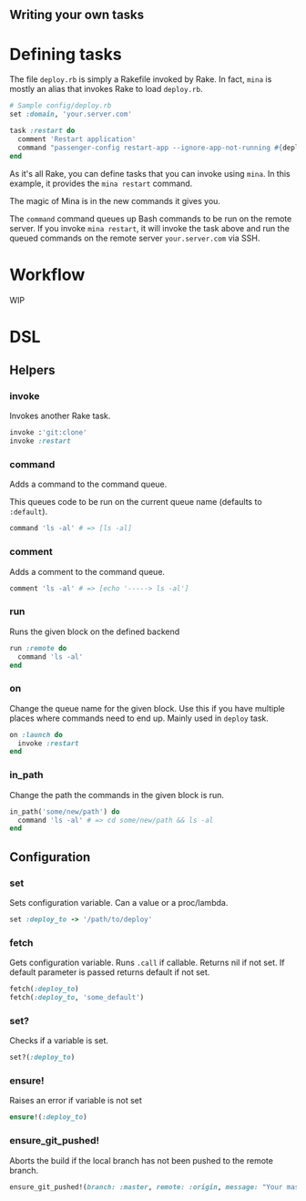 Writing your own tasks
--------------------

# Defining tasks

The file `deploy.rb` is simply a Rakefile invoked by Rake. In fact, `mina` is
mostly an alias that invokes Rake to load `deploy.rb`.

``` ruby
# Sample config/deploy.rb
set :domain, 'your.server.com'

task :restart do
  comment 'Restart application'
  command "passenger-config restart-app --ignore-app-not-running #{deploy_to}"
end
```

As it's all Rake, you can define tasks that you can invoke using `mina`. In this
example, it provides the `mina restart` command.

The magic of Mina is in the new commands it gives you.

The `command` command queues up Bash commands to be run on the remote server.
If you invoke `mina restart`, it will invoke the task above and run the queued
commands on the remote server `your.server.com` via SSH.

# Workflow

WIP

# DSL

## Helpers

### invoke
Invokes another Rake task.

``` ruby
invoke :'git:clone'
invoke :restart
```

### command
Adds a command to the command queue.

This queues code to be run on the current queue name (defaults to `:default`).

``` ruby
command 'ls -al' # => [ls -al]
```

### comment
Adds a comment to the command queue.

``` ruby
comment 'ls -al' # => [echo '-----> ls -al']
```

### run
Runs the given block on the defined backend

``` ruby
run :remote do
  command 'ls -al'
end
```

### on
Change the queue name for the given block. Use this if you have multiple places where commands need to end up. Mainly used in `deploy` task.

``` ruby
on :launch do
  invoke :restart
end
```

### in_path
Change the path the commands in the given block is run.

``` ruby
in_path('some/new/path') do
  command 'ls -al' # => cd some/new/path && ls -al
end
```

## Configuration

### set
Sets configuration variable. Can a value or a proc/lambda.

``` ruby
set :deploy_to -> '/path/to/deploy'
```

### fetch
Gets configuration variable. Runs `.call` if callable.
Returns nil if not set. If default parameter is passed returns default if not set.

``` ruby
fetch(:deploy_to)
fetch(:deploy_to, 'some_default')
```

### set?
Checks if a variable is set.

``` ruby
set?(:deploy_to)
```

### ensure!
Raises an error if variable is not set

``` ruby
ensure!(:deploy_to)
```

### ensure_git_pushed!
Aborts the build if the local branch has not been pushed to the remote branch.

``` ruby
ensure_git_pushed!(branch: :master, remote: :origin, message: "Your master branch needs to be pushed to origin before deploying")
```
